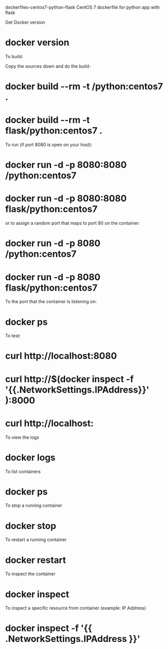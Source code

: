dockerfiles-centos7-python-flask
CentOS 7 dockerfile for python app with flask

Get Docker version

# docker version
To build:

Copy the sources down and do the build-

# docker build --rm -t <name>/python:centos7 .
# docker build --rm -t flask/python:centos7 .
To run (if port 8080 is open on your host):

# docker run -d -p 8080:8080 <name>/python:centos7
# docker run -d -p 8080:8080 flask/python:centos7
or to assign a random port that maps to port 80 on the container:

# docker run -d -p 8080 <name>/python:centos7
# docker run -d -p 8080 flask/python:centos7
To the port that the container is listening on:

# docker ps
To test:

# curl http://localhost:8080
# curl http://$(docker inspect -f '{{.NetworkSettings.IPAddress}}' <containername>):8000
# curl http://localhost:<HostPort>
To view the logs

# docker logs <containername>

To list containers

# docker ps <containername>
To stop a running container

# docker stop <containername>
To restart a running container

# docker restart <containername>
To inspect the container

# docker inspect <containername>
To inspect a specific resource from container (example: IP Address)

# docker inspect -f '{{ .NetworkSettings.IPAddress }}' <containername>
